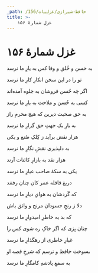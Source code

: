 ```yaml
---
_path: /حافظ-شیرازی/غزلیات/156
title: >-
    غزل شمارهٔ ۱۵۶
---
```

# غزل شمارهٔ ۱۵۶

<div class="b" id="bn1"><div class="m1"><p>به حسن و خُلق و وفا کس به یارِ ما نرسد</p></div>
<div class="m2"><p>تو را در این سخن انکارِ کارِ ما نرسد</p></div></div>
<div class="b" id="bn2"><div class="m1"><p>اگر چه حُسن فروشان به جلوه آمده‌اند</p></div>
<div class="m2"><p>کسی به حُسن و ملاحت به یارِ ما نرسد</p></div></div>
<div class="b" id="bn3"><div class="m1"><p>به حق صحبت دیرین که هیچ محرمِ راز</p></div>
<div class="m2"><p>به یارِ یک جهتِ حق گزارِ ما نرسد</p></div></div>
<div class="b" id="bn4"><div class="m1"><p>هزار نقش برآید ز کِلکِ صُنع و یکی</p></div>
<div class="m2"><p>به دلپذیری نقشِ نگارِ ما نرسد</p></div></div>
<div class="b" id="bn5"><div class="m1"><p>هزار نقد به بازارِ کائنات آرند</p></div>
<div class="m2"><p>یکی به سکهٔ صاحب عیارِ ما نرسد</p></div></div>
<div class="b" id="bn6"><div class="m1"><p>دریغ قافله عمر کان چنان رفتند</p></div>
<div class="m2"><p>که گَردشان به هوایِ دیارِ ما نرسد</p></div></div>
<div class="b" id="bn7"><div class="m1"><p>دلا ز رنجِ حسودان مرنج و واثق باش</p></div>
<div class="m2"><p>که بد به خاطرِ امیدوارِ ما نرسد</p></div></div>
<div class="b" id="bn8"><div class="m1"><p>چنان بِزی که اگر خاکِ ره شوی کس را</p></div>
<div class="m2"><p>غبارِ خاطری از رهگذارِ ما نرسد</p></div></div>
<div class="b" id="bn9"><div class="m1"><p>بسوخت حافظ و ترسم که شرحِ قصه او</p></div>
<div class="m2"><p>به سمعِ پادشهِ کامگارِ ما نرسد</p></div></div>

